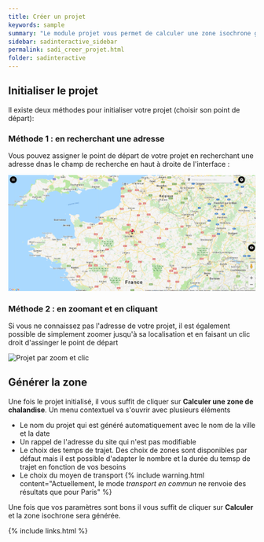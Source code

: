 ```yaml
---
title: Créer un projet
keywords: sample
summary: "Le module projet vous permet de calculer une zone isochrone grâce à l'API Google Maps"
sidebar: sadinteractive_sidebar
permalink: sadi_creer_projet.html
folder: sadinteractive
---
```


## Initialiser le projet
Il existe deux méthodes pour initialiser votre projet (choisir son point de départ):

### Méthode 1 : en recherchant une adresse
Vous pouvez assigner le point de départ de votre projet en recherchant une adresse dnas le champ de recherche en haut à droite de l'interface : 

![Projet par recherche d'adresse](images\sadi_creer_projet\projet_recherche_adresse.gif)

### Méthode 2 : en zoomant et en cliquant
Si vous ne connaissez pas l'adresse de votre projet, il est également possible de simplement zoomer jusqu'à sa localisation et en faisant un clic droit d'assinger le point de départ

![Projet par zoom et clic](images\sadi_creer_projet\projet_zoom_clic.gif)

## Générer la zone
Une fois le projet initialisé, il vous suffit de cliquer sur **Calculer une zone de chalandise**. 
Un menu contextuel va s'ouvrir avec plusieurs éléments 
* Le nom du projet qui est généré automatiquement avec le nom de la ville et la date
* Un rappel de l'adresse du site qui n'est pas modifiable
* Le choix des temps de trajet. Des choix de zones sont disponibles par défaut mais il est possible d'adapter le nombre et la durée du temsp de trajet en fonction de vos besoins
* Le choix du moyen de transport
{% include warning.html content="Actuellement, le mode *transport en commun* ne renvoie des résultats que pour Paris" %}

Une fois que vos paramètres sont bons il vous suffit de cliquer sur **Calculer** et la zone isochrone sera générée.

{% include links.html %}
